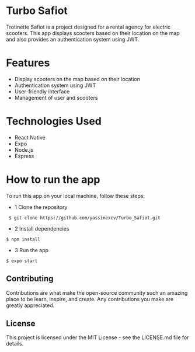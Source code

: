 
# Turbo Safiot
Trotinette Safiot is a project designed for a rental agency for electric scooters. This app displays scooters based on their location on the map and also provides an authentication system using JWT.

# Features 
* Display scooters on the map based on their location
* Authentication system using JWT
* User-friendly interface
* Management of user and scooters 
 
 # Technologies Used 
 * React Native
 * Expo
* Node.js
* Express

# How to run the app

To run this app on your local machine, follow these steps:

- 1 Clone the repository

` $ git clone https://github.com/yassinexcv/Turbo_Safiot.git`

- 2 Install dependencies

`$ npm install`

- 3 Run the app

`$ expo start` 


## Contributing
Contributions are what make the open-source community such an amazing place to be learn, inspire, and create. Any contributions you make are greatly appreciated.

## License
This project is licensed under the MIT License - see the LICENSE.md file for details.

